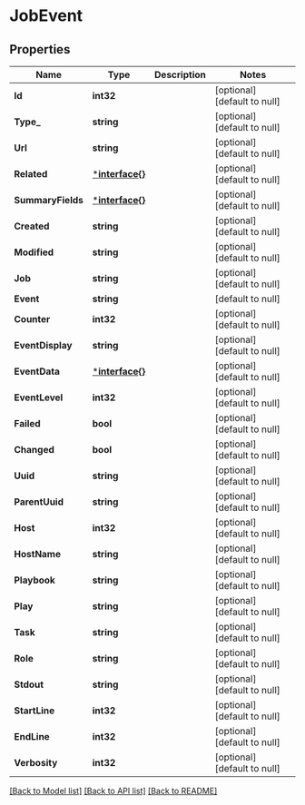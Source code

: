 # JobEvent

## Properties
Name | Type | Description | Notes
------------ | ------------- | ------------- | -------------
**Id** | **int32** |  | [optional] [default to null]
**Type_** | **string** |  | [optional] [default to null]
**Url** | **string** |  | [optional] [default to null]
**Related** | [***interface{}**](interface{}.md) |  | [optional] [default to null]
**SummaryFields** | [***interface{}**](interface{}.md) |  | [optional] [default to null]
**Created** | **string** |  | [optional] [default to null]
**Modified** | **string** |  | [optional] [default to null]
**Job** | **string** |  | [optional] [default to null]
**Event** | **string** |  | [default to null]
**Counter** | **int32** |  | [optional] [default to null]
**EventDisplay** | **string** |  | [optional] [default to null]
**EventData** | [***interface{}**](interface{}.md) |  | [optional] [default to null]
**EventLevel** | **int32** |  | [optional] [default to null]
**Failed** | **bool** |  | [optional] [default to null]
**Changed** | **bool** |  | [optional] [default to null]
**Uuid** | **string** |  | [optional] [default to null]
**ParentUuid** | **string** |  | [optional] [default to null]
**Host** | **int32** |  | [optional] [default to null]
**HostName** | **string** |  | [optional] [default to null]
**Playbook** | **string** |  | [optional] [default to null]
**Play** | **string** |  | [optional] [default to null]
**Task** | **string** |  | [optional] [default to null]
**Role** | **string** |  | [optional] [default to null]
**Stdout** | **string** |  | [optional] [default to null]
**StartLine** | **int32** |  | [optional] [default to null]
**EndLine** | **int32** |  | [optional] [default to null]
**Verbosity** | **int32** |  | [optional] [default to null]

[[Back to Model list]](../README.md#documentation-for-models) [[Back to API list]](../README.md#documentation-for-api-endpoints) [[Back to README]](../README.md)

